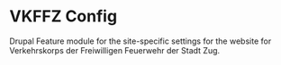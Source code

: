VKFFZ Config
============

Drupal Feature module for the site-specific settings for the website for
Verkehrskorps der Freiwilligen Feuerwehr der Stadt Zug.
